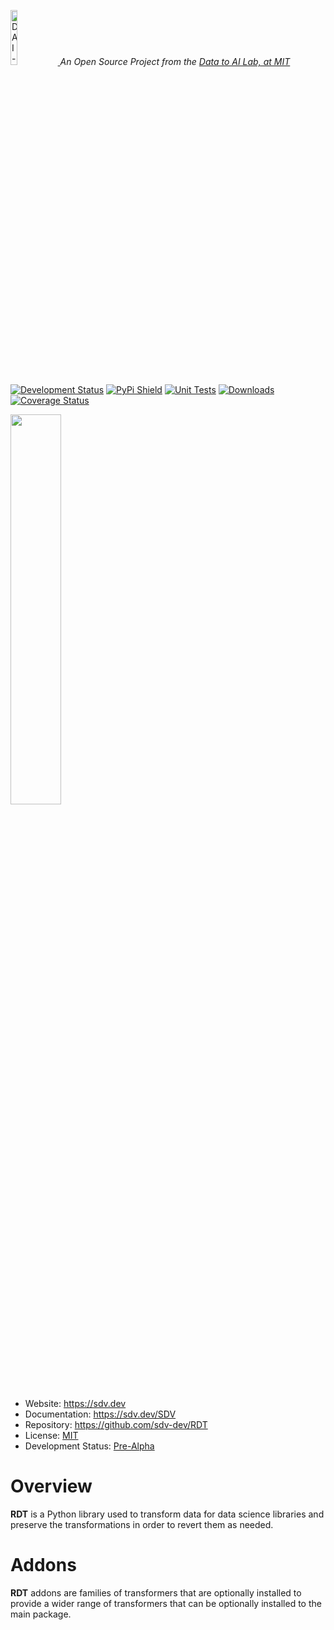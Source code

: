 <p align="left">
  <a href="https://dai.lids.mit.edu">
    <img width=15% src="https://dai.lids.mit.edu/wp-content/uploads/2018/06/Logo_DAI_highres.png" alt="DAI-Lab" />
  </a>
  <i>An Open Source Project from the <a href="https://dai.lids.mit.edu">Data to AI Lab, at MIT</a></i>
</p>

[![Development Status](https://img.shields.io/badge/Development%20Status-2%20--%20Pre--Alpha-yellow)](https://pypi.org/search/?c=Development+Status+%3A%3A+2+-+Pre-Alpha)
[![PyPi Shield](https://img.shields.io/pypi/v/RDT.svg)](https://pypi.python.org/pypi/RDT)
[![Unit Tests](https://github.com/sdv-dev/RDT/actions/workflows/unit.yml/badge.svg)](https://github.com/sdv-dev/RDT/actions/workflows/unit.yml)
[![Downloads](https://pepy.tech/badge/rdt)](https://pepy.tech/project/rdt)
[![Coverage Status](https://codecov.io/gh/sdv-dev/RDT/branch/master/graph/badge.svg)](https://codecov.io/gh/sdv-dev/RDT)

<img align="center" width=40% src="https://user-images.githubusercontent.com/41479552/143879690-ff8e2022-7501-4909-b5ac-af23b36635a6.png">

* Website: https://sdv.dev
* Documentation: https://sdv.dev/SDV
* Repository: https://github.com/sdv-dev/RDT
* License: [MIT](https://github.com/sdv-dev/RDT/blob/master/LICENSE)
* Development Status: [Pre-Alpha](https://pypi.org/search/?c=Development+Status+%3A%3A+2+-+Pre-Alpha)

# Overview

**RDT** is a Python library used to transform data for data science libraries and preserve
the transformations in order to revert them as needed.

# Addons

**RDT** addons are families of transformers that are optionally installed to provide
a wider range of transformers that can be optionally installed to the main package.

